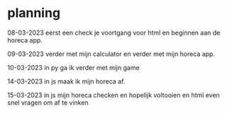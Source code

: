 # planning

08-03-2023
eerst een check je voortgang voor html en beginnen aan de horeca app.

09-03-2023
verder met mijn calculator en verder met mijn horeca app.

10-03-2023
in py ga ik verder met mijn game

14-03-2023
in js maak ik mijn horeca af.

15-03-2023
in js mijn horeca checken en hopelijk voltooien en html even snel vragen om af te vinken
